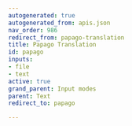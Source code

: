 ```yaml
---
autogenerated: true
autogenerated_from: apis.json
nav_order: 986
redirect_from: papago-translation
title: Papago Translation
id: papago
inputs:
- file
- text
active: true
grand_parent: Input modes
parent: Text
redirect_to: papago

---
```


